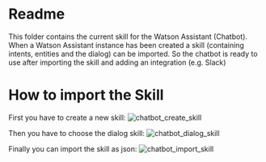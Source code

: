 # Readme
This folder contains the current skill for the Watson Assistant (Chatbot). 
When a Watson Assistant instance has been created a skill (containing intents, entities and the dialog) can be imported. 
So the chatbot is ready to use after importing the skill and adding an integration (e.g. Slack)

# How to import the Skill
First you have to create a new skill:
![chatbot_create_skill](https://media.github.ibm.com/user/234399/files/022d2680-e518-11e9-84c9-628cdfae3d12)

Then you have to choose the dialog skill:
![chatbot_dialog_skill](https://media.github.ibm.com/user/234399/files/225ce580-e518-11e9-898e-c1ee1670f1ab)

Finally you can import the skill as json:
![chatbot_import_skill](https://media.github.ibm.com/user/234399/files/27219980-e518-11e9-8266-800a2c6a61f1)
